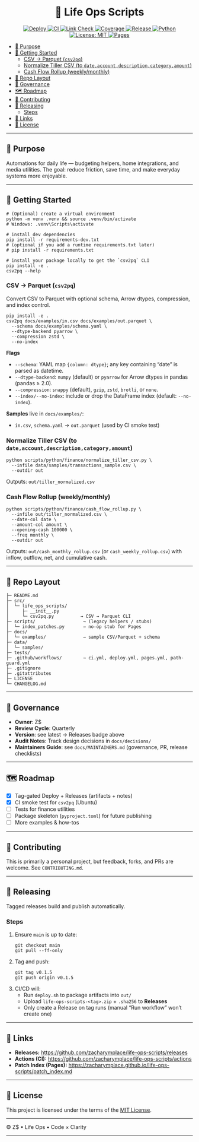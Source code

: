 <h1 align="center">🌱 Life Ops Scripts</h1>

<p align="center">
  <a href="https://github.com/zacharymplace/life-ops-scripts/actions/workflows/deploy.yml">
    <img src="https://github.com/zacharymplace/life-ops-scripts/actions/workflows/deploy.yml/badge.svg?branch=main" alt="Deploy" />
  </a>
  <a href="https://github.com/zacharymplace/life-ops-scripts/actions/workflows/ci.yml">
    <img src="https://github.com/zacharymplace/life-ops-scripts/actions/workflows/ci.yml/badge.svg?branch=main" alt="CI" />
  </a>
  <a href="https://github.com/zacharymplace/life-ops-scripts/actions/workflows/link-check.yml">
    <img src="https://github.com/zacharymplace/life-ops-scripts/actions/workflows/link-check.yml/badge.svg?branch=main" alt="Link Check" />
  </a>
  <a href="https://codecov.io/gh/zacharymplace/life-ops-scripts">
    <img src="https://codecov.io/gh/zacharymplace/life-ops-scripts/branch/main/graph/badge.svg" alt="Coverage" />
  </a>
  <a href="https://github.com/zacharymplace/life-ops-scripts/releases">
    <img src="https://img.shields.io/github/v/release/zacharymplace/life-ops-scripts" alt="Release" />
  </a>
  <a href="https://www.python.org/">
    <img src="https://img.shields.io/badge/python-3.11%20|%203.12-blue.svg" alt="Python" />
  </a>
  <a href="LICENSE">
    <img src="https://img.shields.io/github/license/zacharymplace/life-ops-scripts" alt="License: MIT" />
  </a>
  <a href="https://github.com/zacharymplace/life-ops-scripts/actions/workflows/pages.yml">
    <img src="https://github.com/zacharymplace/life-ops-scripts/actions/workflows/pages.yml/badge.svg?branch=main" alt="Pages" />
  </a>
</p>

<!-- START doctoc generated TOC please keep comment here to allow auto update -->
<!-- DON'T EDIT THIS SECTION, INSTEAD RE-RUN doctoc TO UPDATE -->

- [🔧 Purpose](#-purpose)
- [🚀 Getting Started](#-getting-started)
  - [CSV → Parquet (`csv2pq`)](#csv-%E2%86%92-parquet-csv2pq)
  - [Normalize Tiller CSV (to `date,account,description,category,amount`)](#normalize-tiller-csv-to-dateaccountdescriptioncategoryamount)
  - [Cash Flow Rollup (weekly/monthly)](#cash-flow-rollup-weeklymonthly)
- [📂 Repo Layout](#-repo-layout)
- [🧭 Governance](#%F0%9F%A7%AD-governance)
- [🗺 Roadmap](#%F0%9F%97%BA-roadmap)
- [🤝 Contributing](#-contributing)
- [🚀 Releasing](#-releasing)
  - [Steps](#steps)
- [🔗 Links](#-links)
- [📜 License](#-license)

<!-- END doctoc generated TOC please keep comment here to allow auto update -->

---

## 🔧 Purpose

Automations for daily life — budgeting helpers, home integrations, and media utilities.
The goal: reduce friction, save time, and make everyday systems more enjoyable.

---

## 🚀 Getting Started

```
# (Optional) create a virtual environment
python -m venv .venv && source .venv/bin/activate
# Windows: .venv\Scripts\activate

# install dev dependencies
pip install -r requirements-dev.txt
# (optional if you add a runtime requirements.txt later)
# pip install -r requirements.txt

# install your package locally to get the `csv2pq` CLI
pip install -e .
csv2pq --help
```

### CSV → Parquet (`csv2pq`)

Convert CSV to Parquet with optional schema, Arrow dtypes, compression, and index control.

```
pip install -e .
csv2pq docs/examples/in.csv docs/examples/out.parquet \
  --schema docs/examples/schema.yaml \
  --dtype-backend pyarrow \
  --compression zstd \
  --no-index
```

**Flags**
- `--schema`: YAML map `{column: dtype}`; any key containing “date” is parsed as datetime.
- `--dtype-backend`: `numpy` (default) or `pyarrow` for Arrow dtypes in pandas (pandas ≥ 2.0).
- `--compression`: `snappy` (default), `gzip`, `zstd`, `brotli`, or `none`.
- `--index/--no-index`: include or drop the DataFrame index (default: `--no-index`).

**Samples** live in `docs/examples/`:
- `in.csv`, `schema.yaml` → `out.parquet` (used by CI smoke test)

### Normalize Tiller CSV (to `date,account,description,category,amount`)

```
python scripts/python/finance/normalize_tiller_csv.py \
  --infile data/samples/transactions_sample.csv \
  --outdir out
```

Outputs: `out/tiller_normalized.csv`

### Cash Flow Rollup (weekly/monthly)

```
python scripts/python/finance/cash_flow_rollup.py \
  --infile out/tiller_normalized.csv \
  --date-col date \
  --amount-col amount \
  --opening-cash 100000 \
  --freq monthly \
  --outdir out
```

Outputs: `out/cash_monthly_rollup.csv` (or `cash_weekly_rollup.csv`) with inflow, outflow, net, and cumulative cash.

---

## 📂 Repo Layout

```
├─ README.md
├─ src/
│  └─ life_ops_scripts/
│     ├─ __init__.py
│     └─ csv2pq.py          → CSV → Parquet CLI
├─ scripts/                  → (legacy helpers / stubs)
│  └─ index_patches.py       → no-op stub for Pages
├─ docs/
│  └─ examples/              → sample CSV/Parquet + schema
├─ data/
│  └─ samples/
├─ tests/
├─ .github/workflows/        → ci.yml, deploy.yml, pages.yml, path-guard.yml
├─ .gitignore
├─ .gitattributes
├─ LICENSE
└─ CHANGELOG.md
```

---

## 🧭 Governance

- **Owner**: Z$
- **Review Cycle**: Quarterly
- **Version**: see latest → Releases badge above
- **Audit Notes**: Track design decisions in `docs/decisions/`
- **Maintainers Guide**: see `docs/MAINTAINERS.md` (governance, PR, release checklists)

---

## 🗺 Roadmap

- [x] Tag-gated Deploy + Releases (artifacts + notes)
- [x] CI smoke test for `csv2pq` (Ubuntu)
- [ ] Tests for finance utilities
- [ ] Package skeleton (`pyproject.toml`) for future publishing
- [ ] More examples & how-tos

---

## 🤝 Contributing

This is primarily a personal project, but feedback, forks, and PRs are welcome.
See `CONTRIBUTING.md`.

---

## 🚀 Releasing

Tagged releases build and publish automatically.

### Steps

1. Ensure `main` is up to date:
   ```
   git checkout main
   git pull --ff-only
   ```
2. Tag and push:
   ```
   git tag v0.1.5
   git push origin v0.1.5
   ```
3. CI/CD will:
   - Run `deploy.sh` to package artifacts into `out/`
   - Upload `life-ops-scripts-<tag>.zip` + `.sha256` to **Releases**
   - Only create a Release on tag runs (manual “Run workflow” won’t create one)

---

## 🔗 Links

- **Releases:** <https://github.com/zacharymplace/life-ops-scripts/releases>
- **Actions (CI):** <https://github.com/zacharymplace/life-ops-scripts/actions>
- **Patch Index (Pages):** <https://zacharymplace.github.io/life-ops-scripts/patch_index.md>

---

## 📜 License

This project is licensed under the terms of the [MIT License](LICENSE).

---

© Z$ • Life Ops • Code × Clarity

---

<!-- test PR template -->
